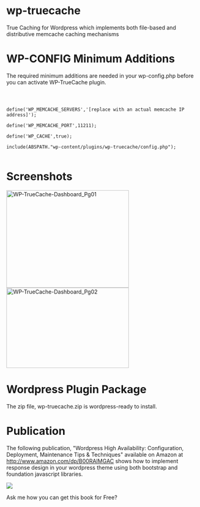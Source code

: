wp-truecache
============

True Caching for Wordpress which implements both file-based and distributive memcache caching mechanisms

WP-CONFIG Minimum Additions
===========================

The required minimum additions are needed in your wp-config.php before you can activate WP-TrueCache plugin.

<code>
<br>
define('WP_MEMCACHE_SERVERS','[replace with an actual memcache IP address]');<br>
define('WP_MEMCACHE_PORT',11211);<br>
define('WP_CACHE',true);<br>
include(ABSPATH."wp-content/plugins/wp-truecache/config.php");<br>
</code>

Screenshots
===========

<a href="http://www.flickr.com/photos/97331227@N06/9015426323/" title="WP-TrueCache-Dashboard_Pg01 by inglepatrick, on Flickr"><img src="http://farm3.staticflickr.com/2861/9015426323_f009a8e817_n.jpg" width="320" height="255" alt="WP-TrueCache-Dashboard_Pg01"></a>
<br/>
<a href="http://www.flickr.com/photos/97331227@N06/9016617426/" title="WP-TrueCache-Dashboard_Pg02 by inglepatrick, on Flickr"><img src="http://farm9.staticflickr.com/8399/9016617426_88f1959af8_n.jpg" width="320" height="210" alt="WP-TrueCache-Dashboard_Pg02"></a>

Wordpress Plugin Package
========================
The zip file, wp-truecache.zip is wordpress-ready to install.

Publication
===========

The following publication, "Wordpress High Availability: Configuration, Deployment, Maintenance Tips & Techniques" available on
Amazon at http://www.amazon.com/dp/B00RAIMGAC shows how to implement response design in your wordpress theme using both bootstrap and foundation javascript libraries.


<img src="http://ecx.images-amazon.com/images/I/51NqitVDtOL._BO2,204,203,200_PIsitb-sticker-v3-big,TopRight,0,-55_SX278_SY278_PIkin4,BottomRight,1,22_AA300_SH20_OU01_.jpg">

Ask me how you can get this book for Free?


